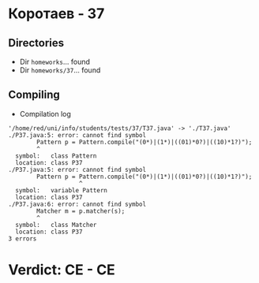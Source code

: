 # Коротаев - 37
## Directories
- Dir `homeworks`... found
- Dir `homeworks/37`... found
## Compiling
- Compilation log
```
'/home/red/uni/info/students/tests/37/T37.java' -> './T37.java'
./P37.java:5: error: cannot find symbol
		Pattern p = Pattern.compile("(0*)|(1*)|((01)*0?)|((10)*1?)");
		^
  symbol:   class Pattern
  location: class P37
./P37.java:5: error: cannot find symbol
		Pattern p = Pattern.compile("(0*)|(1*)|((01)*0?)|((10)*1?)");
		            ^
  symbol:   variable Pattern
  location: class P37
./P37.java:6: error: cannot find symbol
		Matcher m = p.matcher(s);
		^
  symbol:   class Matcher
  location: class P37
3 errors

```
# Verdict: **CE** - CE
